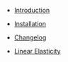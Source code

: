- [Introduction](/README.md)
- [Installation](/install.md)
- [Changelog](/Changelog.md)

- [Linear Elasticity](/linear-elasticity.md)
